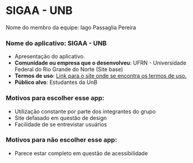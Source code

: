 # SIGAA - UNB

  Nome do membro da equipe: Iago Passaglia Pereira

  ### Nome do aplicativo: SIGAA - UNB

  - Apresentação do aplicativo.
  - **Comunidade ou empresa que o desenvolveu**: UFRN - Universidade Federal do Rio Grande do Norte (Site base)
  - **Termos de uso**: [Link para o site onde se encontra os termos de uso.](https://ufrn.br/institucional/politica-de-privacidade-e-termos-de-uso)
  - **Público alvo**: Estudantes da UnB
    
  ### Motivos para escolher esse app:

  - Utilização constante por parte dos integrantes do grupo
  - Site defasado em questão de design
  - Facilidade de se entrevistar usuários

  ### Motivos para não escolher esse app:

  - Parece estar completo em questão de acessibilidade
